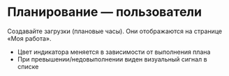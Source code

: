 # Планирование — пользователи

Создавайте загрузки (плановые часы). Они отображаются на странице «Моя работа».

- Цвет индикатора меняется в зависимости от выполнения плана
- При превышении/недовыполнении виден визуальный сигнал в списке
